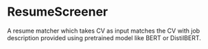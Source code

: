 # ResumeScreener
A resume matcher which takes CV as input matches the CV with job description provided using pretrained model like BERT or DistilBERT.

